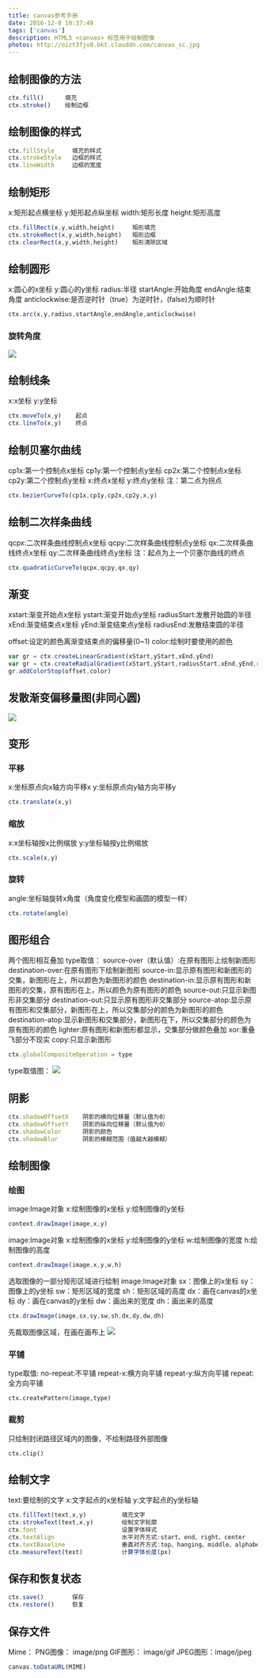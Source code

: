 ```yaml
---
title: canvas参考手册
date: 2016-12-8 10:37:49
tags: ['canvas']
description: HTML5 <canvas> 标签用于绘制图像
photos: http://oizt3fjv8.bkt.clouddn.com/canvas_sc.jpg
---
```


## 绘制图像的方法
```javascript
ctx.fill()      填充
ctx.stroke()    绘制边框
```

## 绘制图像的样式
```javascript
ctx.fillStyle     填充的样式
ctx.strokeStyle   边框的样式
ctx.lineWidth     边框的宽度
```

## 绘制矩形
x:矩形起点横坐标
y:矩形起点纵坐标
width:矩形长度
height:矩形高度
```javascript
ctx.fillRect(x,y,width,height)     矩形填充
ctx.strokeRect(x,y,width,height)   矩形边框
ctx.clearRect(x,y,width,height)    矩形清除区域
```

## 绘制圆形
x:圆心的x坐标
y:圆心的y坐标
radius:半径
startAngle:开始角度
endAngle:结束角度
anticlockwise:是否逆时针（true）为逆时针，(false)为顺时针
```javascript
ctx.arc(x,y,radius,startAngle,endAngle,anticlockwise)
```
### 旋转角度
![](http://pic002.cnblogs.com/images/2012/407398/2012080217203994.png)


## 绘制线条
x:x坐标
y:y坐标
```javascript
ctx.moveTo(x,y)    起点
ctx.lineTo(x,y)    终点
```

## 绘制贝塞尔曲线
cp1x:第一个控制点x坐标
cp1y:第一个控制点y坐标
cp2x:第二个控制点x坐标
cp2y:第二个控制点y坐标
x:终点x坐标
y:终点y坐标
注：第二点为拐点
```javascript
ctx.bezierCurveTo(cp1x,cp1y,cp2x,cp2y,x,y)
```

## 绘制二次样条曲线
qcpx:二次样条曲线控制点x坐标
qcpy:二次样条曲线控制点y坐标
qx:二次样条曲线终点x坐标
qy:二次样条曲线终点y坐标
注：起点为上一个贝塞尔曲线的终点
```javascript
ctx.quadraticCurveTo(qcpx,qcpy,qx,qy)
```

## 渐变
xstart:渐变开始点x坐标
ystart:渐变开始点y坐标
radiusStart:发散开始圆的半径
xEnd:渐变结束点x坐标
yEnd:渐变结束点y坐标
radiusEnd:发散结束圆的半径

offset:设定的颜色离渐变结束点的偏移量(0~1)
color:绘制时要使用的颜色
```javascript
var gr = ctx.createLinearGradient(xStart,yStart,xEnd,yEnd)
var gr = ctx.createRadialGradient(xStart,yStart,radiusStart,xEnd,yEnd,radiusEnd)
gr.addColorStop(offset,color)
```
## 发散渐变偏移量图(非同心圆)
![](http://pic002.cnblogs.com/images/2012/407398/2012080314164328.png)

## 变形
### 平移
x:坐标原点向x轴方向平移x
y:坐标原点向y轴方向平移y

```javascript
ctx.translate(x,y)
```

### 缩放
x:x坐标轴按x比例缩放
y:y坐标轴按y比例缩放
```javascript
ctx.scale(x,y)
```

### 旋转
angle:坐标轴旋转x角度（角度变化模型和画圆的模型一样）
```javascript
ctx.rotate(angle)
```

## 图形组合
两个图形相互叠加
type取值：
  source-over（默认值）:在原有图形上绘制新图形
  destination-over:在原有图形下绘制新图形
  source-in:显示原有图形和新图形的交集，新图形在上，所以颜色为新图形的颜色
  destination-in:显示原有图形和新图形的交集，原有图形在上，所以颜色为原有图形的颜色
  source-out:只显示新图形非交集部分
  destination-out:只显示原有图形非交集部分
  source-atop:显示原有图形和交集部分，新图形在上，所以交集部分的颜色为新图形的颜色
  destination-atop:显示新图形和交集部分，新图形在下，所以交集部分的颜色为原有图形的颜色
  lighter:原有图形和新图形都显示，交集部分做颜色叠加
  xor:重叠飞部分不现实
  copy:只显示新图形
```javascript
ctx.globalCompositeOperation = type
```
type取值图：
![](http://pic002.cnblogs.com/images/2012/407398/2012080317515321.png)

## 阴影
```javascript
ctx.shadowOffsetX    阴影的横向位移量（默认值为0）
ctx.shadowOffsetY    阴影的纵向位移量（默认值为0）
ctx.shadowColor      阴影的颜色
ctx.shadowBlur       阴影的模糊范围（值越大越模糊）
```

## 绘制图像
### 绘图
image:Image对象
x:绘制图像的x坐标
y:绘制图像的y坐标
```javascript
context.drawImage(image,x,y)
```

image:Image对象
x:绘制图像的x坐标
y:绘制图像的y坐标
w:绘制图像的宽度
h:绘制图像的高度
```javascript
context.drawImage(image,x,y,w,h)
```
选取图像的一部分矩形区域进行绘制
image:Image对象
sx：图像上的x坐标
sy：图像上的y坐标
sw：矩形区域的宽度
sh：矩形区域的高度
dx：画在canvas的x坐标
dy：画在canvas的y坐标
dw：画出来的宽度
dh：画出来的高度
```javascript
ctx.drawImage(image,sx,sy,sw,sh,dx,dy,dw,dh)
```
先裁取图像区域，在画在画布上
![](http://pic002.cnblogs.com/images/2012/407398/2012080410231479.png)

### 平铺
type取值:
no-repeat:不平铺
repeat-x:横方向平铺
repeat-y:纵方向平铺
repeat:全方向平铺
```
ctx.createPattern(image,type)
```

### 裁剪
只绘制封闭路径区域内的图像，不绘制路径外部图像
```
ctx.clip()
```

## 绘制文字
text:要绘制的文字
x:文字起点的x坐标轴
y:文字起点的y坐标轴
```javascript
ctx.fillText(text,x,y)          填充文字
ctx.strokeText(text,x,y)        绘制文字轮廓
ctx.font                        设置字体样式
ctx.textAlign                   水平对齐方式:start、end、right、center
ctx.textBaseline                垂直对齐方式:top、hanging、middle、alphabetic、ideographic、bottom
ctx.measureText(text)           计算字体长度(px)
```

## 保存和恢复状态
```javascript
ctx.save()        保存
ctx.restore()     恢复
```

## 保存文件
Mime：
PNG图像： image/png
GIF图形： image/gif
JPEG图形：image/jpeg
```javascript
canvas.toDataURL(MIME)
```
<!-- ## 基本属性
```
fillStyle         填充样式
strokeStyle       线条样式
shadowColor       阴影的颜色
shadowBlur        阴影的模糊程度
shadowOffsetX     阴影的水平偏移量
shadowOffsetY     阴影的垂直偏移量
```

## 基本方法
```
createLinearGradient()         创建线性渐变
createPattern()                重复元素
creatRadialGradient()          创建环形渐变
addColorStop()                 渐变对象停止的颜色和位置
```

## 线条样式
```
lineCap       线条结束端点的样式
lineJoin      线条相交点的样式
lineWidth     线条粗细
lineLimit     最大斜接长度
```

## 矩形
```
rect()          创建矩形
fillRect()      矩形填充
strokeRect()    矩形绘制
clearRect()     清除矩形区域
```

## 路径
```
fill()                填充当前绘图
stroke()              绘制已定义的路线
beginPath()           起始一条路线
moveTo()              把路径移动到指定点
closePath()           重当前点回到起始点
lineTo()              添加一个新点并创建线条
clip()                从原始画布剪切任意形状和尺寸的区域
quadraticCurveTo()    创建二次贝塞尔曲线
bezierCurveTo()       创建三次贝塞尔曲线
arc()                 创建弧线
arcTo()               创建两切线之间的弧/曲线。
isPointInPath()       如果指定的点位于当前路径中，则返回 true，否则返回 false。
```

## 转换
```
scale()           缩放
rotate()          旋转
translate()       重新映射画布上的 (0,0) 位置
transform()       替换绘图的当前转换矩阵
setTransform()    将当前转换重置为单位矩阵,然后运行 transform()
```

## 文本
### 属性
```
font            字体属性
textAlign       对齐方式
textBaseline    文本基线
```
### 方法
```
fillText()      在画布上绘制"被填充的"文本
strokeText()    在画布上绘制文本（无填充）
measureText()   返回包含指定文本宽度的对象
```

## 图像绘制
```
drawImage()      向画布上绘制图像、画布或视频
```

## 像素操作
### 属性
```
width        返回 ImageData 对象的宽度
height       返回 ImageData 对象的高度
data         返回 ImageData 对象的数据
```
### 方法
```
createImageData()  创建ImageData对象
getImageData()     返回 ImageData 对象
putImageData()     把图像数据放回画布上
```
## 合成
```
globalAlpha                绘图的当前 alpha 或透明值
globalCompositeOperation   新图像如何绘制到已有的图像上
```

## 其他方法
```
save()           保存当前状态
restore()        返回之前保存状态
createEvent()
getContext()
toDataURL()
``` -->
